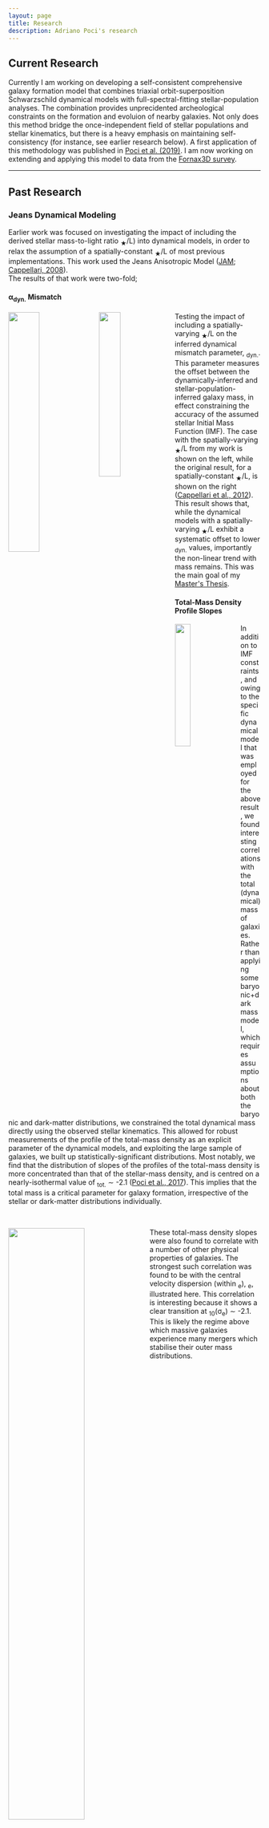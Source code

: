 ```yaml
---
layout: page
title: Research
description: Adriano Poci's research
---
```




## Current Research

Currently I am working on developing a self-consistent comprehensive galaxy formation model that combines triaxial orbit-superposition Schwarzschild dynamical models with full-spectral-fitting stellar-population analyses. The combination provides unprecidented archeological constraints on the formation and evoluion of nearby galaxies. Not only does this method bridge the once-independent field of stellar populations and stellar kinematics, but there is a heavy emphasis on maintaining self-consistency (for instance, see earlier research below). A first application of this methodology was published in [Poci et al. (2019)](https://ui.adsabs.harvard.edu/abs/2019MNRAS.487.3776P/abstract). I am now working on extending and applying this model to data from the [Fornax3D survey](http://www.na.astro.it/Fornax3D/Fornax3D/Welcome.html).

---

## Past Research

### Jeans Dynamical Modeling

Earlier work was focused on investigating the impact of including the derived stellar mass-to-light ratio <MATH>(M<sub>&#9733;</sub>/L)</MATH> into dynamical models, in order to relax the assumption of a spatially-constant <MATH>M<sub>&#9733;</sub>/L</MATH> of most previous implementations. This work used the Jeans Anisotropic Model ([JAM](http://www-astro.physics.ox.ac.uk/~mxc/software/); [Cappellari, 2008](https://ui.adsabs.harvard.edu/abs/2008MNRAS.390...71C/abstract)).   
The results of that work were two-fold;

<style>
.resGrid {
  display: grid;
  grid-template-columns: auto auto;
  grid-column-gap: 10px;
  justify-content: space-between;
}

.resGrid > div {
  text-align: center;
}

.resPic {
  grid-row: 1 / 3;
  grid-column: 1
}
</style>
<h4><a name="massMGE"></a>&alpha;<sub>dyn.</sub> Mismatch</h4>
<a href="{{ BASE_PATH }}/assets/plMlMl.png"><img src="{{ BASE_PATH }}/assets/plMlMl.png" style="float: left; width: 35%; margin-right: 1%; margin-bottom: 0.5em;" /></a>
<a href="{{ BASE_PATH }}/assets/cappMlMlb.png"><img src="{{ BASE_PATH }}/assets/cappMlMlb.png" style="float: left; width: 29%; margin-right: 1%; margin-bottom: 0.5em;" /></a>
<p>Testing the impact of including a spatially-varying <MATH>M<sub>&#9733;</sub>/L</MATH> on the inferred dynamical mismatch parameter, <MATH>&alpha;<sub>dyn.</sub></MATH>. This parameter measures the offset between the dynamically-inferred and stellar-population-inferred galaxy mass, in effect constraining the accuracy of the assumed stellar Initial Mass Function (IMF). The case with the spatially-varying <MATH>M<sub>&#9733;</sub>/L</MATH> from my work is shown on the left, while the original result, for a spatially-constant <MATH>M<sub>&#9733;</sub>/L</MATH>, is shown on the right (<a href="https://ui.adsabs.harvard.edu/abs/2012Natur.484..485C/abstract">Cappellari et al., 2012</a>). This result shows that, while the dynamical models with a spatially-varying <MATH>M<sub>&#9733;</sub>/L</MATH> exhibit a systematic offset to lower <MATH>&alpha;<sub>dyn.</sub></MATH> values, importantly the non-linear trend with mass remains. This was the main goal of my <a href="http://hdl.handle.net/1959.14/1185049">Master's Thesis</a>.</p>
<h4><a name="bhc"></a>Total-Mass Density Profile Slopes</h4>
<p><a href="{{ BASE_PATH }}/assets/sDist-1.png"><img src="{{ BASE_PATH }}/assets/sDist-1.png" style="float: left; width: 25%; margin-right: 1%; margin-bottom: 0.5em;" /></a>In addition to IMF constraints, and owing to the specific dynamical model that was employed for the above result, we found interesting correlations with the total (dynamical) mass of galaxies. Rather than applying some baryonic+dark mass model, which requires assumptions about both the baryonic and dark-matter distributions, we constrained the total dynamical mass directly using the observed stellar kinematics. This allowed for robust measurements of the profile of the total-mass density as an explicit parameter of the dynamical models, and exploiting the large sample of galaxies, we built up statistically-significant distributions. Most notably, we find that the distribution of slopes of the profiles of the total-mass density is more concentrated than that of the stellar-mass density, and is centred on a nearly-isothermal value of <MATH>&gamma;<sub>tot.</sub> &sim; -2.1</MATH> (<a href="https://ui.adsabs.harvard.edu/abs/2017MNRAS.467.1397P/abstract">Poci et al., 2017</a>). This implies that the total mass is a critical parameter for galaxy formation, irrespective of the stellar or dark-matter distributions individually.</p><br clear="all" />
<p><a href="{{ BASE_PATH }}/assets/plSlopeSigma-bpl-MI.png"><img src="{{ BASE_PATH }}/assets/plSlopeSigma-bpl-MI.png" style="float: left; width: 55%; margin-right: 1%; margin-bottom: 0.5em;" /></a>These total-mass density slopes were also found to correlate with a number of other physical properties of galaxies. The strongest such correlation was found to be with the central velocity dispersion (within <MATH>1 R<sub>e</sub></MATH>), <MATH>&sigma;<sub>e</sub></MATH>, illustrated here. This correlation is interesting because it shows a clear transition at <MATH>log<sub>10</sub>&#x2061;<!--FUNCTION APPLICATION-->(&sigma;<sub>e</sub>) &sim; -2.1</MATH>. This is likely the regime above which massive galaxies experience many mergers which stabilise their outer mass distributions.</p>

<!-- Note: this is how to write a comment in HTML. Everything in here won't show up on your webpage.-->

<!--
To increase the size of the title, use fewer # in front of the paper title.
To decrease the size of the title, use more #.
To remove the italics, remove the * before and after the description
To remove the underline from the title, remove the <u> tags (<u> and </u>)
-->
